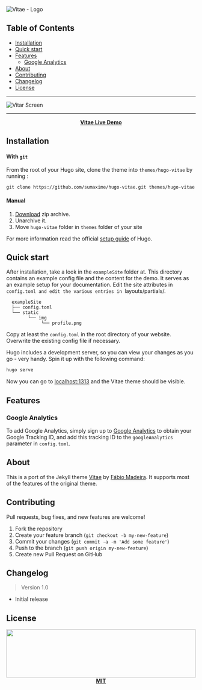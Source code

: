 ![Vitae - Logo][logo]

## Table of Contents

- [Installation](#installation)
- [Quick start](#quick-start)
- [Features](#features)
  - [Google Analytics](#google-analytics)
- [About](#about)
- [Contributing](#contributing)
- [Changelog](#changelog)
- [License](#license)

********************

![Vitar Screen][screenshot]

********************

<p align="center"><b><a href="https://demo.sumaxi.me/themes/hugo-vitae/">Vitae Live Demo</a></b></p>

## Installation

#### With `git`

From the root of your Hugo site, clone the theme into `themes/hugo-vitae` by running :
```
git clone https://github.com/sumaxime/hugo-vitae.git themes/hugo-vitae
```

#### Manual

1. [Download][zip-archive] zip archive.
2. Unarchive it.
3. Move `hugo-vitae` folder in `themes` folder of your site

For more information read the official [setup guide][hugo-guide] of Hugo.

## Quick start

After installation, take a look in the `exampleSite` folder at. This directory contains an example config file and the content for the demo. It serves as an example setup for your documentation. Edit the site attributes in `config.toml and edit the various entries in `layouts/partials/.

```
  exampleSite
  ├── config.toml
  └── static
        └── img
             └── profile.png
```

Copy at least the `config.toml` in the root directory of your website. Overwrite the existing config file if necessary.

Hugo includes a development server, so you can view your changes as you go -
very handy. Spin it up with the following command:

``` sh
hugo serve
```

Now you can go to [localhost:1313][local] and the Vitae
theme should be visible.

## Features

### Google Analytics

To add Google Analytics, simply sign up to [Google Analytics][g-analytics] to obtain your Google Tracking ID, and add this tracking ID to the `googleAnalytics` parameter in `config.toml`.

## About

This is a port of the Jekyll theme [Vitae][vitae-jekyll] by [Fábio Madeira][vitae-author]. It supports most of the features of the original theme.

## Contributing

Pull requests, bug fixes, and new features are welcome!

1. Fork the repository
2. Create your feature branch (`git checkout -b my-new-feature`)
3. Commit your changes (`git commit -a -m 'Add some feature'`)
4. Push to the branch (`git push origin my-new-feature`)
5. Create new Pull Request on GitHub

## Changelog

> Version 1.0

- Initial release

## License

<p align="center">
  <a href="./LICENSE.md"><img src="https://i1.sumaxi.me/i/logo.svg" width="100%" height="128"></a>
  <a href="./LICENSE.md"><strong>MIT</strong></a>
</p>



[logo]: https://i1.sumaxi.me/i/vitae.png
[screenshot]: https://i1.sumaxi.me/i/vitae-screen.png
[hugo]: https://gohugo.io/
[gh-pages]: https://pages.github.com/
[zip-archive]: https://github.com/sumaxime/hugo-vitae/archive/master.zip
[hugo-guide]: https://gohugo.io/overview/installing/
[local]: http://localhost:1313/
[g-analytics]: https://www.google.com/analytics/
[vitae-jekyll]: https://github.com/biomadeira/vitae/
[vitae-author]: https://github.com/biomadeira/
